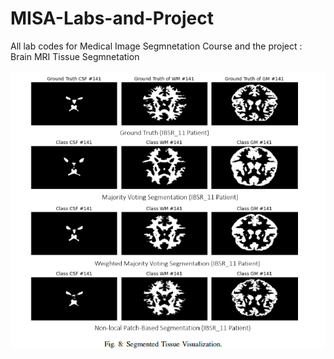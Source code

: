 # MISA-Labs-and-Project
 All lab codes for Medical Image Segmnetation Course and the project : Brain MRI Tissue Segmnetation
<div style="display:flex">
    <img src="MISA.png" alt="MISA Project Image" width="512px">
</div>
